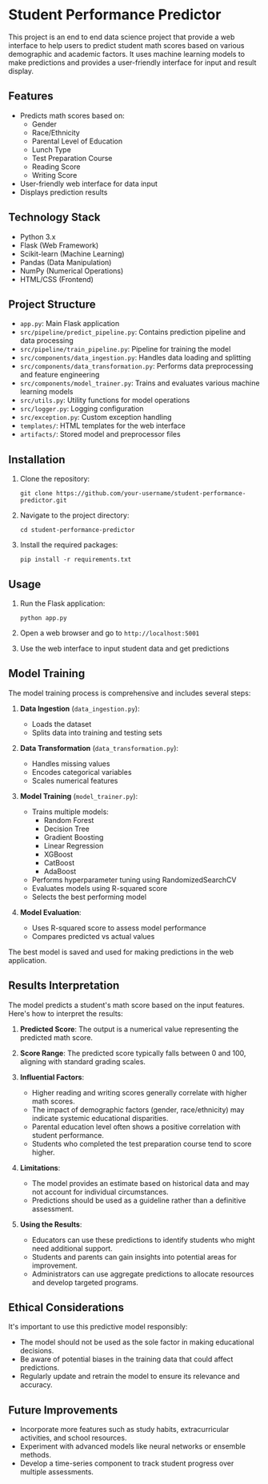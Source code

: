 # Student Performance Predictor

This project is an end to end data science project that provide a web interface to help users to predict student math scores based on various demographic and academic factors. It uses machine learning models to make predictions and provides a user-friendly interface for input and result display.

## Features

- Predicts math scores based on:
  - Gender
  - Race/Ethnicity
  - Parental Level of Education
  - Lunch Type
  - Test Preparation Course
  - Reading Score
  - Writing Score
- User-friendly web interface for data input
- Displays prediction results

## Technology Stack

- Python 3.x
- Flask (Web Framework)
- Scikit-learn (Machine Learning)
- Pandas (Data Manipulation)
- NumPy (Numerical Operations)
- HTML/CSS (Frontend)

## Project Structure

- `app.py`: Main Flask application
- `src/pipeline/predict_pipeline.py`: Contains prediction pipeline and data processing
- `src/pipeline/train_pipeline.py`: Pipeline for training the model
- `src/components/data_ingestion.py`: Handles data loading and splitting
- `src/components/data_transformation.py`: Performs data preprocessing and feature engineering
- `src/components/model_trainer.py`: Trains and evaluates various machine learning models
- `src/utils.py`: Utility functions for model operations
- `src/logger.py`: Logging configuration
- `src/exception.py`: Custom exception handling
- `templates/`: HTML templates for the web interface
- `artifacts/`: Stored model and preprocessor files

## Installation

1. Clone the repository:
   ```
   git clone https://github.com/your-username/student-performance-predictor.git
   ```

2. Navigate to the project directory:
   ```
   cd student-performance-predictor
   ```

3. Install the required packages:
   ```
   pip install -r requirements.txt
   ```

## Usage

1. Run the Flask application:
   ```
   python app.py
   ```

2. Open a web browser and go to `http://localhost:5001`

3. Use the web interface to input student data and get predictions

## Model Training

The model training process is comprehensive and includes several steps:

1. **Data Ingestion** (`data_ingestion.py`):
   - Loads the dataset
   - Splits data into training and testing sets

2. **Data Transformation** (`data_transformation.py`):
   - Handles missing values
   - Encodes categorical variables
   - Scales numerical features

3. **Model Training** (`model_trainer.py`):
   - Trains multiple models:
     - Random Forest
     - Decision Tree
     - Gradient Boosting
     - Linear Regression
     - XGBoost
     - CatBoost
     - AdaBoost
   - Performs hyperparameter tuning using RandomizedSearchCV
   - Evaluates models using R-squared score
   - Selects the best performing model

4. **Model Evaluation**:
   - Uses R-squared score to assess model performance
   - Compares predicted vs actual values

The best model is saved and used for making predictions in the web application.

## Results Interpretation

The model predicts a student's math score based on the input features. Here's how to interpret the results:

1. **Predicted Score**: The output is a numerical value representing the predicted math score.

2. **Score Range**: The predicted score typically falls between 0 and 100, aligning with standard grading scales.

3. **Influential Factors**:
   - Higher reading and writing scores generally correlate with higher math scores.
   - The impact of demographic factors (gender, race/ethnicity) may indicate systemic educational disparities.
   - Parental education level often shows a positive correlation with student performance.
   - Students who completed the test preparation course tend to score higher.

4. **Limitations**:
   - The model provides an estimate based on historical data and may not account for individual circumstances.
   - Predictions should be used as a guideline rather than a definitive assessment.

5. **Using the Results**:
   - Educators can use these predictions to identify students who might need additional support.
   - Students and parents can gain insights into potential areas for improvement.
   - Administrators can use aggregate predictions to allocate resources and develop targeted programs.

## Ethical Considerations

It's important to use this predictive model responsibly:
- The model should not be used as the sole factor in making educational decisions.
- Be aware of potential biases in the training data that could affect predictions.
- Regularly update and retrain the model to ensure its relevance and accuracy.

## Future Improvements

- Incorporate more features such as study habits, extracurricular activities, and school resources.
- Experiment with advanced models like neural networks or ensemble methods.
- Develop a time-series component to track student progress over multiple assessments.

